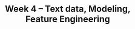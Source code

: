 ---
title: "Week 4 \u2013 Text data, Modeling, Feature Engineering"
weekNumber: 4
days:

  - date: '2024-08-26'
    events:
      - name: LAB 6
        type: lab
        title: HTTP and HTML
        url: https://github.com/dsc-courses/dsc80-2024-ss2/tree/main/labs/lab06
        reading: ''

  - date: '2024-08-27'
    events:
      - name: LEC 12
        type: lecture
        title: Text Features
        blank: resources/lectures/lec12/lec12.html
        # filled: resources/lectures/lec12/lec12.html
        reading: '[Ch. 13.4](https://learningds.org/ch/13/text_sotu.html)'
      - name: LEC 13
        type: lecture
        title: Linear Regression
        blank: resources/lectures/lec13/lec13.html
        # filled: resources/lectures/lec13/lec13.html
        reading: '[Ch. 15.0-15.6](https://learningds.org/ch/15/linear_intro.html)'

  - date: '2024-08-28'
    events:
      - name: PROJ 3
        type: proj
        title: Project 3
        reading: ''
        url: https://github.com/dsc-courses/dsc80-2024-ss2/tree/main/projects/03-language_models
      - name: DISC 4
        type: disc
        # blank: discussions/disc07/disc07_worksheet.pdf
        title: Exam Prep
        # reading: '[Slides](discussions/disc07/disc07.pdf)'
        # reading: '[Slides](discussions/disc08/disc08.pdf)'

  - date: '2024-08-29'
    events:
      - name: LEC 14
        type: lecture
        title: Feature Engineering
        # blank: resources/lectures/lec14/lec14-live.html
        # filled: resources/lectures/lec14/lec14.html
        reading: '[Ch. 15.7-15.9](https://learningds.org/ch/15/linear_feature_eng.html)'
      - name: LEC 15
        type: lecture
        title: Pipelines, Multicollinearity, and Generalization
        # blank: resources/lectures/lec15/lec15-live.html
        # filled: resources/lectures/lec15/lec15.html
        # podcast: https://www.youtube.com/watch?v=2H9vuv-5oVo
        reading: '[Ch. 16](https://learningds.org/ch/16/ms_train_test.html), [17.6](https://learningds.org/ch/17/inf_pred_gen_prob.html)'

  - date: '2024-08-30'
    events:
      - name: LAB 7
        type: lab
        title: Regular Expressions and Text Data
        url: https://github.com/dsc-courses/dsc80-2024-ss2/tree/main/labs/lab07
        reading: ''
---